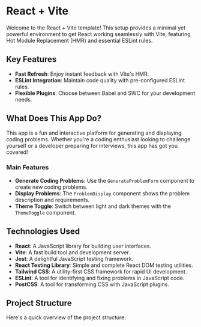 # React + Vite

Welcome to the React + Vite template! This setup provides a minimal yet powerful environment to get React working seamlessly with Vite, featuring Hot Module Replacement (HMR) and essential ESLint rules.

## Key Features

- **Fast Refresh**: Enjoy instant feedback with Vite's HMR.
- **ESLint Integration**: Maintain code quality with pre-configured ESLint rules.
- **Flexible Plugins**: Choose between Babel and SWC for your development needs.

## What Does This App Do?

This app is a fun and interactive platform for generating and displaying coding problems. Whether you're a coding enthusiast looking to challenge yourself or a developer preparing for interviews, this app has got you covered!

### Main Features

- **Generate Coding Problems**: Use the `GenerateProblemForm` component to create new coding problems.
- **Display Problems**: The `ProblemDisplay` component shows the problem description and requirements.
- **Theme Toggle**: Switch between light and dark themes with the `ThemeToggle` component.

## Technologies Used

- **React**: A JavaScript library for building user interfaces.
- **Vite**: A fast build tool and development server.
- **Jest**: A delightful JavaScript testing framework.
- **React Testing Library**: Simple and complete React DOM testing utilities.
- **Tailwind CSS**: A utility-first CSS framework for rapid UI development.
- **ESLint**: A tool for identifying and fixing problems in JavaScript code.
- **PostCSS**: A tool for transforming CSS with JavaScript plugins.

## Project Structure

Here's a quick overview of the project structure:
